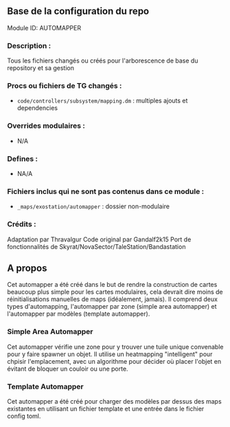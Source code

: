 ## Base de la configuration du repo

Module ID: AUTOMAPPER

### Description :

Tous les fichiers changés ou créés pour l'arborescence de base du repository et sa gestion

### Procs ou fichiers de TG changés :

- `code/controllers/subsystem/mapping.dm` : multiples ajouts et dependencies

### Overrides modulaires :

- N/A
<!-- Si vous ajoutez un nouvel override modulaire (d'un fichier ou d'un extrait de code) pour votre module, listez-les ici. Les fichiers de code devraient spécifier quels procs ils changent, au cas où de multiples modules utilisent le même fichier.
Exemple :
- `modular_exostation/master_files/sound/my_cool_sound.ogg`
- `modular_exostation/master_files/code/my_modular_override.dm`: `proc/overriden_proc`, `var/overriden_var`
-->

### Defines :

- NA/A

### Fichiers inclus qui ne sont pas contenus dans ce module :
- `_maps/exostation/automapper` : dossier non-modulaire

### Crédits :
Adaptation par Thravalgur
Code original par Gandalf2k15
Port de fonctionnalités de Skyrat/NovaSector/TaleStation/Bandastation


## A propos
Cet automapper a été créé dans le but de rendre la construction de cartes beaucoup plus simple pour les cartes modulaires, cela devrait dire moins de réinitialisations manuelles de maps (idéalement, jamais). Il comprend deux types d'automapping, l'automapper par zone (simple area automapper) et l'automapper par modèles (template automapper).

### Simple Area Automapper
Cet automapper vérifie une zone pour y trouver une tuile unique convenable pour y faire spawner un objet. Il utilise un heatmapping "intelligent" pour chpisir l'emplacement, avec un algorithme pour décider où placer l'objet en évitant de bloquer un couloir ou une porte.

### Template Automapper
Cet automapper a été créé pour charger des modèles par dessus des maps existantes en utilisant un fichier template et une entrée dans le fichier config toml.
